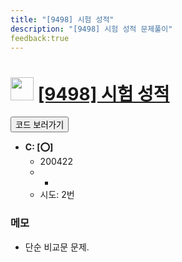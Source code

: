 ```yaml
---
title: "[9498] 시험 성적"
description: "[9498] 시험 성적 문제풀이"
feedback:true
---
```

<h1><img src="https://doky.space/assets/icpclev/b4.svg" height="37px"> <a href="http://icpc.me/9498">[9498] 시험 성적</a></h1>

<a href="https://github.com/DokySp/acmicpc-practice/tree/master/9498"><button class="btn btn-info">코드 보러가기</button></a>

- **C: [:o:]**
  - 200422
  - -
  - 시도: 2번

### 메모
 - 단순 비교문 문제.
